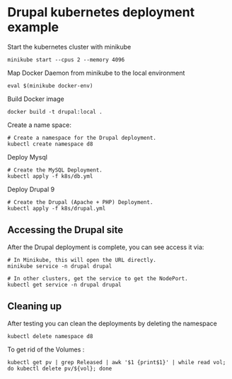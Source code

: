 # Drupal kubernetes deployment example

Start the kubernetes cluster with minikube
```
minikube start --cpus 2 --memory 4096
```
Map  Docker Daemon from minikube to the local environment
```
eval $(minikube docker-env)
```
Build Docker image
```
docker build -t drupal:local .
```
Create a name space:
```
# Create a namespace for the Drupal deployment.
kubectl create namespace d8
```
Deploy Mysql 
```
# Create the MySQL Deployment.
kubectl apply -f k8s/db.yml
```
Deploy Drupal 9
```
# Create the Drupal (Apache + PHP) Deployment.
kubectl apply -f k8s/drupal.yml
```
## Accessing the Drupal site

After the Drupal deployment is complete, you can see access it via:

```
# In Minikube, this will open the URL directly.
minikube service -n drupal drupal

# In other clusters, get the service to get the NodePort.
kubectl get service -n drupal drupal
```

## Cleaning up

After testing you can clean the deployments by deleting the namespace

```
kubectl delete namespace d8
```

To get rid of the Volumes :

```
kubectl get pv | grep Released | awk '$1 {print$1}' | while read vol; do kubectl delete pv/${vol}; done
```

